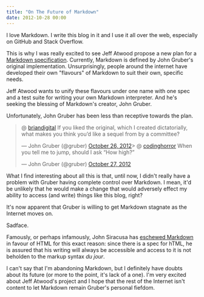 ```yaml
---
title: "On The Future of Markdown"
date: 2012-10-28 00:00
---
```


I love Markdown. I write this blog in it and I use it all over the web, especially on GitHub and Stack Overflow.

This is why I was really excited to see Jeff Atwood propose a new plan for a [Markdown specification](http://www.codinghorror.com/blog/2012/10/the-future-of-markdown.html). Currently, Markdown is defined by John Gruber's original implementation. Unsurprisingly, people around the internet have developed their own "flavours" of Markdown to suit their own, specific needs.

Jeff Atwood wants to unify these flavours under one name with one spec and a test suite for writing your own Markdown interpreter. And he's seeking the blessing of Markdown's creator, John Gruber.

Unfortunately, John Gruber has been less than receptive towards the plan.

> @ [briandigital](https://twitter.com/briandigital) If you liked the original, which I created dictatorially, what makes you think you’d like a sequel from by a committee?
> 
> — John Gruber (@gruber) [October 26, 2012](https://twitter.com/gruber/status/261650083689426945)<script src="//platform.twitter.com/widgets.js" charset="utf-8"></script>> @ [codinghorror](https://twitter.com/codinghorror) When you tell me to jump, should I ask “How high?”
> 
> — John Gruber (@gruber) [October 27, 2012](https://twitter.com/gruber/status/262287246953164800)<script src="//platform.twitter.com/widgets.js" charset="utf-8"></script>

What I find interesting about all this is that, until now, I didn't really have a problem with Gruber having complete control over Markdown. I mean, it'd be unlikely that he would make a change that would adversely effect my ability to access (and write) things like this blog, right?

It's now apparent that Gruber is willing to get Markdown stagnate as the Internet moves on.

Sadface.

Famously, or perhaps infamously, John Siracusa has [eschewed Markdown](http://5by5.tv/hypercritical/33) in favour of HTML for this exact reason: since there is a spec for hTML, he is assured that his writing will always be accessible and access to it is not beholden to the markup syntax _du jour_.

I can't say that I'm abandoning Markdown, but I definitely have doubts about its future (or more to the point, it's lack of a one). I'm very excited about Jeff Atwood's project and I hope that the rest of the Internet isn't content to let Markdown remain Gruber's personal fiefdom.

<!-- more -->
